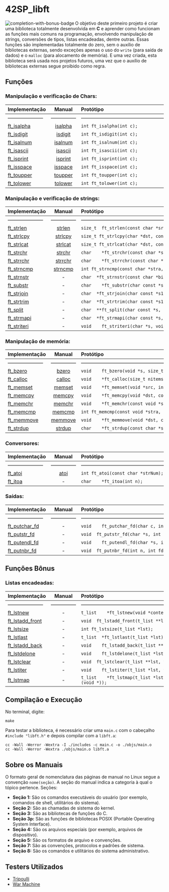 # 42SP_libft

<img src="https://game.42sp.org.br/static/assets/achievements/libftm.png" alt="completion-with-bonus-badge" align="left">

O objetivo deste primeiro projeto é criar uma biblioteca totalmente desenvolvida em **C** e aprender como funcionam as funções mais comuns na programação, envolvendo manipulação de strings, conversões de tipos, listas encadeadas, dentre outras. Essas funções são implementadas totalmente do zero, sem o auxílio de bibliotecas externas, sendo exceções apenas o uso do `write` (para saída de dados) e o `malloc` (para alocamento de memória). E uma vez criada, esta biblioteca será usada nos projetos futuros, uma vez que o auxílio de bibliotecas externas segue proibido como regra.

## Funções

### Manipulação e verificação de Chars:

<div align="center">

| Implementação | Manual | Protótipo |
|:---|:---:|:---|
|———————|—————|——————————————————————————————————|
| [ft_isalpha](./src/ft_isalpha.c) | [isalpha](https://man7.org/linux/man-pages/man3/isalpha.3.html) | `int	ft_isalpha(int c);` |
| [ft_isdigit](./src/ft_isdigit.c) | [isdigit](https://man7.org/linux/man-pages/man3/isdigit.3.html) | `int	ft_isdigit(int c);` |
| [ft_isalnum](./src/ft_isalnum.c) | [isalnum](https://man7.org/linux/man-pages/man3/isalnum.3.html) | `int	ft_isalnum(int c);` |
| [ft_isascii](./src/ft_isascii.c) | [isascii](https://man7.org/linux/man-pages/man3/isascii.3.html) | `int	ft_isascii(int c);` |
| [ft_isprint](./src/ft_isprint.c) | [isprint](https://man7.org/linux/man-pages/man3/isprint.3.html) | `int	ft_isprint(int c);` |
| [ft_isspace](./src/ft_isspace.c) | [isspace](https://man7.org/linux/man-pages/man3/isspace.3.html) | `int	ft_isspace(int c);` |
| [ft_toupper](./src/ft_toupper.c) | [toupper](https://man7.org/linux/man-pages/man3/toupper.3.html) | `int	ft_toupper(int c);` |
| [ft_tolower](./src/ft_tolower.c) | [tolower](https://man7.org/linux/man-pages/man3/tolower.3.html) | `int	ft_tolower(int c);` |

</div>

### Manipulação e verificação de strings:

<div align="center">

| Implementação | Manual | Protótipo |
|:---|:---:|:---|
|———————|—————|——————————————————————————————————|
| [ft_strlen](./src/ft_strlen.c) | [strlen](https://man7.org/linux/man-pages/man3/strlen.3.html) | `size_t	ft_strlen(const char *src);` |
| [ft_strlcpy](./src/ft_strlcpy.c) | [strlcpy](https://man.openbsd.org/strlcpy.3) | `size_t	ft_strlcpy(char *dst, const char *src, size_t len);` |
| [ft_strlcat](./src/ft_strlcat.c) | [strlcat](https://man.openbsd.org/strlcat.3) | `size_t	ft_strlcat(char *dst, const char *src, size_t len);` |
| [ft_strchr](./src/ft_strchr.c) | [strchr](https://man7.org/linux/man-pages/man3/strchr.3.html) | `char	*ft_strchr(const char *src, int c);` |
| [ft_strrchr](./src/ft_strrchr.c) | [strrchr](https://man7.org/linux/man-pages/man3/strrchr.3.html) | `char	*ft_strrchr(const char *src, int c);` |
| [ft_strncmp](./src/ft_strncmp.c) | [strncmp](https://man7.org/linux/man-pages/man3/strncmp.3.html) | `int	ft_strncmp(const char *stra, const char *strb, size_t n);` |
| [ft_strnstr](./src/ft_strnstr.c) | - | `char	*ft_strnstr(const char *big, const char *little, size_t n);` |
| [ft_substr](./src/ft_substr.c) | - | `char	*ft_substr(char const *s, unsigned int start, size_t len);` |
| [ft_strjoin](./src/ft_strjoin.c) | - | `char	*ft_strjoin(char const *s1, char const *s2);` |
| [ft_strtrim](./src/ft_strtrim.c) | - | `char	*ft_strtrim(char const *s1, char const *set);` |
| [ft_split](./src/ft_split.c) | - | `char	**ft_split(char const *s, char c);` |
| [ft_strmapi](./src/ft_strmapi.c) | - | `char	*ft_strmapi(char const *s, char (*f)(unsigned int, char));` |
| [ft_striteri](./src/ft_striteri.c) | - | `void	ft_striteri(char *s, void (*f)(unsigned int, char*));` |

</div>

### Manipulação de memória:

<div align="center">

| Implementação | Manual | Protótipo |
|:---|:---:|:---|
|———————|—————|——————————————————————————————————|
| [ft_bzero](./src/ft_bzero.c) | [bzero](https://man7.org/linux/man-pages/man3/bzero.3.html) | `void	ft_bzero(void *s, size_t n);` |
| [ft_calloc](./src/ft_calloc.c) | [calloc](https://man7.org/linux/man-pages/man3/calloc.3.html) | `void	*ft_calloc(size_t nitems, size_t size);` |
| [ft_memset](./src/ft_memset.c) | [memset](https://man7.org/linux/man-pages/man3/memset.3.html) | `void	*ft_memset(void *src, int c, size_t n);` |
| [ft_memcpy](./src/ft_memcpy.c) | [memcpy](https://man7.org/linux/man-pages/man3/memcpy.3.html) | `void	*ft_memcpy(void *dst, const void *src, size_t n);` |
| [ft_memchr](./src/ft_memchr.c) | [memchr](https://man7.org/linux/man-pages/man3/memchr.3.html) | `void	*ft_memchr(const void *src, int c, size_t n);` |
| [ft_memcmp](./src/ft_memcmp.c) | [memcmp](https://man7.org/linux/man-pages/man3/memcmp.3.html) | `int	ft_memcmp(const void *stra, const void *strb, size_t n);` |
| [ft_memmove](./src/ft_memmove.c) | [memmove](https://man7.org/linux/man-pages/man3/memmove.3.html) | `void	*ft_memmove(void *dst, const void *src, size_t n);` |
| [ft_strdup](./src/ft_strdup.c) | [strdup](https://man7.org/linux/man-pages/man3/strdup.3.html) | `char	*ft_strdup(const char *s1);` |

</div>

### Conversores:

<div align="center">

| Implementação | Manual | Protótipo |
|:---|:---:|:---|
|———————|—————|——————————————————————————————————|
| [ft_atoi](./src/ft_atoi.c) | [atoi](https://man7.org/linux/man-pages/man3/atoi.3.html) | `int	ft_atoi(const char *strNum);` |
| [ft_itoa](./src/ft_itoa.c) | - | `char	*ft_itoa(int n);` |

</div>

### Saídas:

<div align="center">

| Implementação | Manual | Protótipo |
|:---|:---:|:---|
|———————|—————|——————————————————————————————————|
| [ft_putchar_fd](./src/ft_putchar_fd.c) | - | `void	ft_putchar_fd(char c, int fd);` |
| [ft_putstr_fd](./src/ft_putstr_fd.c) | - | `void	ft_putstr_fd(char *s, int fd);` |
| [ft_putendl_fd](./src/ft_putendl_fd.c) | - | `void	ft_putendl_fd(char *s, int fd);` |
| [ft_putnbr_fd](./src/ft_putnbr_fd.c) | - | `void	ft_putnbr_fd(int n, int fd);` |

</div>

## Funções Bônus

### Listas encadeadas:

<div align="center">

| Implementação | Manual | Protótipo |
|:---|:---:|:---|
|———————|—————|——————————————————————————————————|
| [ft_lstnew](./src/bonus/ft_lstnew.c) | - | `t_list	*ft_lstnew(void *content);` |
| [ft_lstadd_front](./src/bonus/ft_lstadd_front.c) | - | `void	ft_lstadd_front(t_list **lst, t_list *new);` |
| [ft_lstsize](./src/bonus/ft_lstsize.c) | - | `int	ft_lstsize(t_list *lst);` |
| [ft_lstlast](./src/bonus/ft_lstlast.c) | - | `t_list	*ft_lstlast(t_list *lst);` |
| [ft_lstadd_back](./src/bonus/ft_lstadd_back.c) | - | `void	ft_lstadd_back(t_list **lst, t_list *new);` |
| [ft_lstdelone](./src/bonus/ft_lstdelone.c) | - | `void	ft_lstdelone(t_list *lst, void (*del)(void *));` |
| [ft_lstclear](./src/bonus/ft_lstclear.c) | - | `void	ft_lstclear(t_list **lst, void (*del)(void *));` |
| [ft_lstiter](./src/bonus/ft_lstiter.c) | - | `void	ft_lstiter(t_list *lst, void (*f)(void *));` |
| [ft_lstmap](./src/bonus/ft_lstmap.c) | - | `t_list	*ft_lstmap(t_list *lst, void *(*f)(void *), void (*del)(void *));` |

</div>

## Compilação e Execução

No terminal, digite:

```
make
```

Para testar a biblioteca, é necessário criar uma `main.c` com o cabeçalho `#include "libft.h"` e depois compilar com a `libft.a`:

```
cc -Wall -Werror -Wextra -I ./includes -c main.c -o ./objs/main.o
cc -Wall -Werror -Wextra ./objs/main.o libft.a
```

## Sobre os Manuais

O formato geral de nomenclatura das páginas de manual no Linux segue a convenção `nome(seção)`. A seção do manual indica a categoria à qual o tópico pertence. Seções:

- **Seção 1:** São os comandos executáveis do usuário (por exemplo, comandos de shell, utilitários do sistema).
- **Seção 2:** São as chamadas de sistema do kernel.
- **Seção 3:** São as bibliotecas de funções do C.
- **Seção 3p:** São as funções de bibliotecas POSIX (Portable Operating System Interface).
- **Seção 4:** São os arquivos especiais (por exemplo, arquivos de dispositivo).
- **Seção 5:** São os formatos de arquivo e convenções.
- **Seção 7:** São as convenções, protocolos e padrões de sistema.
- **Seção 8:** São os comandos e utilitários do sistema administrativo.

## Testers Utilizados

- [Tripoulli](https://github.com/Tripouille/libftTester)
- [War Machine](https://github.com/0x050f/libft-war-machine)
